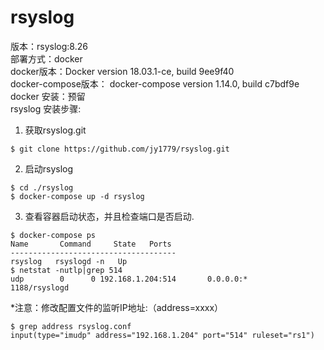 # rsyslog
版本：rsyslog:8.26  
部署方式：docker  
docker版本：Docker version 18.03.1-ce, build 9ee9f40   
docker-compose版本： docker-compose version 1.14.0, build c7bdf9e    
docker 安装：预留    
rsyslog 安装步骤:   
1.  获取rsyslog.git       
```
$ git clone https://github.com/jy1779/rsyslog.git
```
2.  启动rsyslog       
```
$ cd ./rsyslog
$ docker-compose up -d rsyslog
```
3.  查看容器启动状态，并且检查端口是否启动.  
```
$ docker-compose ps  
Name       Command     State   Ports  
-------------------------------------  
rsyslog   rsyslogd -n   Up
$ netstat -nutlp|grep 514
udp        0      0 192.168.1.204:514       0.0.0.0:*                           1188/rsyslogd
```
*注意：修改配置文件的监听IP地址:（address=xxxx）
```
$ grep address rsyslog.conf 
input(type="imudp" address="192.168.1.204" port="514" ruleset="rs1")
```
